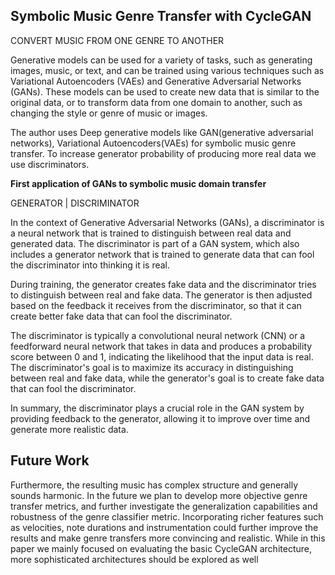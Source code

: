 ## Symbolic Music Genre Transfer with CycleGAN

CONVERT MUSIC FROM ONE GENRE TO ANOTHER

Generative models can be used for a variety of tasks, such as generating images, music, or text, and can be trained using various techniques such as Variational Autoencoders (VAEs) and Generative Adversarial Networks (GANs). These models can be used to create new data that is similar to the original data, or to transform data from one domain to another, such as changing the style or genre of music or images.


The author uses Deep generative models like GAN(generative adversarial networks), Variational Autoencoders(VAEs) for symbolic music genre transfer. To increase generator probability of producing more real data we use discriminators.    

**First application of GANs to symbolic music domain transfer**

GENERATOR  | DISCRIMINATOR

In the context of Generative Adversarial Networks (GANs), a discriminator is a neural network that is trained to distinguish between real data and generated data. The discriminator is part of a GAN system, which also includes a generator network that is trained to generate data that can fool the discriminator into thinking it is real.

During training, the generator creates fake data and the discriminator tries to distinguish between real and fake data. The generator is then adjusted based on the feedback it receives from the discriminator, so that it can create better fake data that can fool the discriminator.

The discriminator is typically a convolutional neural network (CNN) or a feedforward neural network that takes in data and produces a probability score between 0 and 1, indicating the likelihood that the input data is real. The discriminator's goal is to maximize its accuracy in distinguishing between real and fake data, while the generator's goal is to create fake data that can fool the discriminator.

In summary, the discriminator plays a crucial role in the GAN system by providing feedback to the generator, allowing it to improve over time and generate more realistic data.


## Future Work


Furthermore, the resulting music
has complex structure and generally sounds harmonic. In the
future we plan to develop more objective genre transfer metrics,
and further investigate the generalization capabilities and
robustness of the genre classifier metric. Incorporating richer
features such as velocities, note durations and instrumentation
could further improve the results and make genre transfers
more convincing and realistic. While in this paper we mainly
focused on evaluating the basic CycleGAN architecture, more
sophisticated architectures should be explored as well